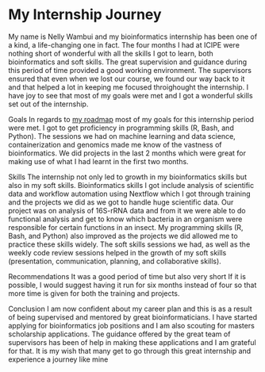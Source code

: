 # My Internship Journey
My name is Nelly Wambui and my bioinformatics internship has been one of a kind, a life-changing one in fact. The four months I had at ICIPE were nothing short of wonderful with all the skills I got to learn, both bioinformatics and soft skills. The great supervision and guidance during this period of time provided a good working environment. The supervisors ensured that even when we lost our course, we found our way back to it and that helped a lot in keeping me focused throighought the internship. I have joy to see that most of my goals were met and I got a wonderful skills set out of the internship.

Goals
In regards to [my roadmap](https://github.com/Nelly-Wambui/Nelly-Roadmap#milestones) most of my goals for this internship period were met. I got to get proficiency in programming skills (R, Bash, and Python). The sessions we had on machine learning and data science, containerization and genomics made me know of the vastness of bioinformatics. We did projects in the last 2 months which were great for making use of what I had learnt in the first two months.

Skills
The internship not only led to growth in my bioinformatics skills but also in my soft skills. Bioinformatics skills I got include analysis of scientific data and workflow automation using Nextflow which I got through training and the projects we did as we got to handle huge scientific data. Our project was on analysis of 16S-rRNA data and from it we were able to do functional analysis and get to know which bacteria in an organism were responsible for certain functions in an insect. My programming skills (R, Bash, and Python) also improved as the projects we did allowed me to practice these skills widely.  The soft skills sessions we had, as well as the weekly code review sessions helped in the growth of my soft skills (presentation, communication, planning, and collaborative skills).

Recommendations
It was a good period of time but also very short If it is possible, I would suggest having it run for six months instead of four so that more time is given for both the training and projects. 

Conclusion
I am now confident about my career plan and this is as a result of being supervised and mentored by great bioinformaticians. I have started applying for bioinformatics job positions and I am also scouting for masters scholarship applications. The guidance offered by the great team of supervisors has been of help in making these applications and I am grateful for that. It is my wish that many get to go through this great internship and experience a journey like mine
